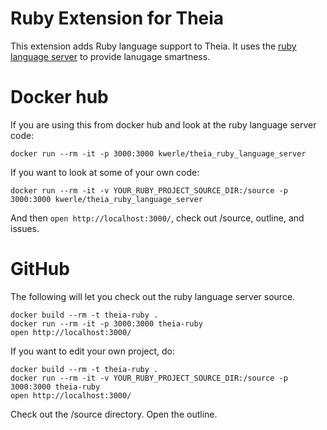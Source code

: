 # Ruby Extension for Theia
This extension adds Ruby language support to Theia.
It uses the [ruby language server](https://github.com/kwerle/ruby_language_server) to provide lanugage smartness.

# Docker hub

If you are using this from docker hub and look at the ruby language server code:

```
docker run --rm -it -p 3000:3000 kwerle/theia_ruby_language_server
```

If you want to look at some of your own code:

```
docker run --rm -it -v YOUR_RUBY_PROJECT_SOURCE_DIR:/source -p 3000:3000 kwerle/theia_ruby_language_server
```

And then `open http://localhost:3000/`, check out /source, outline, and issues.

# GitHub

The following will let you check out the ruby language server source.
```
docker build --rm -t theia-ruby .
docker run --rm -it -p 3000:3000 theia-ruby
open http://localhost:3000/
```

If you want to edit your own project, do:
```
docker build --rm -t theia-ruby .
docker run --rm -it -v YOUR_RUBY_PROJECT_SOURCE_DIR:/source -p 3000:3000 theia-ruby
open http://localhost:3000/
```



Check out the /source directory.  Open the outline.
